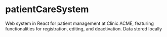 # patientCareSystem
Web system in React for patient management at Clinic ACME, featuring functionalities for registration, editing, and deactivation. Data stored locally
